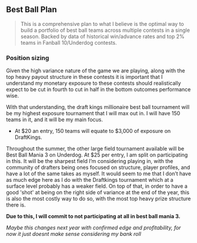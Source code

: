 ﻿## Best Ball Plan 



> This is a comprehensive plan to what I believe is the optimal way to build a portfolio of best ball teams across multiple contests in a single season. Backed by data of historical win/advance rates and top 2% teams in Fanball 10/Underdog contests.


### Position sizing
Given the high variance nature of the game we are playing, along with the top heavy payout structure in these contests it is important that I understand my monetary exposure to these contests should realistically expect to be cut in fourth to cut in half in the bottom outcomes performance wise.

With that understanding, the draft kings millionaire best ball tournament will be my highest exposure tournament that I will max out in. I will have 150 teams in it, and it will be my main focus. 

- At $20 an entry, 150 teams will equate to $3,000 of exposure on DraftKings.

Throughout the summer, the other large field tournament available will be Best Ball Mania 3 on Underdog. At $25 per entry, I am split on participating in this. It will be the sharpest field I’m considering playing in, with the community of drafters being ones focused on structure, player profiles, and have a lot of the same takes as myself. It would seem to me that I don’t have as much edge here as I do with the Draftkings tournament which at a surface level probably has a weaker field. On top of that, in order to have a good 'shot' at being on the right side of variance at the end of the year, this is also the most costly way to do so, with the most top heavy prize structure there is.

**Due to this, I will commit to not participating at all in best ball mania 3.**

*Maybe this changes next year with confirmed edge and profitability, for now it just doesnt make sense considering my bank roll*

